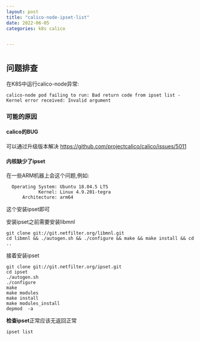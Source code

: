 ```yaml
---
layout: post
title: "calico-node-ipset-list"
date: 2022-06-05
categories: k8s calico


---
```

#
## 问题排查
在K8S中运行calico-node异常:
```
calico-node pod failing to run: Bad return code from ipset list - Kernel error received: Invalid argument
```
### 可能的原因
#### calico的BUG
可以通过升级版本解决 https://github.com/projectcalico/calico/issues/5011
#### 内核缺少了ipset
在一些ARM机器上会这个问题,例如:
```
  Operating System: Ubuntu 18.04.5 LTS
            Kernel: Linux 4.9.201-tegra
      Architecture: arm64
```
这个安装ipset即可  

安装ipset之前需要安装libmnl
```
git clone git://git.netfilter.org/libmnl.git
cd libmnl && ./autogen.sh && ./configure && make && make install && cd .. 
```
接着安装ipset
```shell
git clone git://git.netfilter.org/ipset.git
cd ipset
./autogen.sh
./configure 
make
make modules 
make install
make modules_install
depmod  -a

```

**检查ipset**正常应该无返回正常
```shell
ipset list 
```
